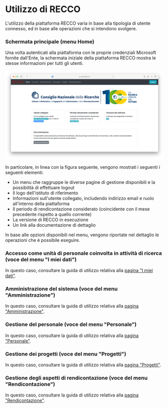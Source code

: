 # Utilizzo di RECCO

L'utilizzo della piattaforma RECCO varia in base alla tipologia di utente connesso, ed in base alle operazioni che si intendono svolgere.

### Schermata principale (menu Home) ###

Una volta autenticati alla piattaforma con le proprie credenziali Microsoft fornite dall'Ente, la schermata iniziale della piattaforma RECCO mostra le stesse informazioni per tutti gli utenti.

<img src="img/interfaccia_home.png">

In particolare, in linea con la figura seguente, vengono mostrati i seguenti i seguenti elementi:
* Un menu che raggruppe le diverse pagine di gestione disponibili e la possibilità di effettuare logout
* Il logo dell'istituto di riferimento
* Informazioni sull'utente collegato, includendo indirizzo email e ruolo all'interno della piattaforma
* Il periodo di rendicontazione considerato (coincidente con il mese precedente rispetto a quello corrente)
* La versione di RECCO in esecuzione
* Un link alla documentazione di dettaglio

In base alle opzioni disponibili nel menu, vengono riportate nel dettaglio le operazioni che è possibile eseguire.

### Accesso come unità di personale coinvolta in attività di ricerca (voce del menu "I miei dati") ###

In questo caso, consultare la guida di utilizzo relativa alla [pagina "I miei dati"](utilizzo_my.md).

### Amministrazione del sistema (voce del menu "Amministrazione") ###

In questo caso, consultare la guida di utilizzo relativa alla [pagina "Amministrazione"](utilizzo_amministratore.md).

### Gestione del personale (voce del menu "Personale") ###

In questo caso, consultare la guida di utilizzo relativa alla [pagina "Personale"](utilizzo_gestionepersonale.md).

### Gestione dei progetti (voce del menu "Progetti") ###

In questo caso, consultare la guida di utilizzo relativa alla [pagina "Progetti"](utilizzo_gestioneprogetti.md).

### Gestione degli aspetti di rendicontazione (voce del menu "Rendicontazione") ###

In questo caso, consultare la guida di utilizzo relativa alla [pagina "Rendicontazione"](utilizzo_gestionerendicontazione.md).
